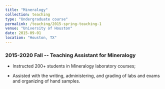 ```yaml
---
title: "Mineralogy"
collection: teaching
type: "Undergraduate course"
permalink: /teaching/2015-spring-teaching-1
venue: "University of Houston"
date: 2015-09-01
location: "Houston, TX"
---
```


### 2015-2020 Fall -- Teaching Assistant for Mineralogy

* Instructed 200+ students in Mineralogy laboratory courses;

* Assisted with the writing, administering, and grading of labs and exams and organizing of hand samples.

